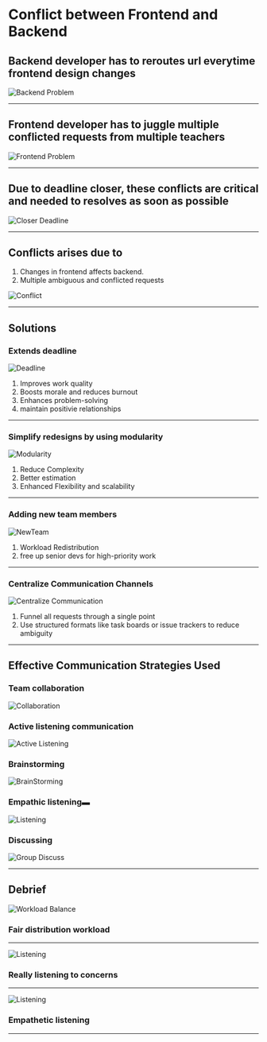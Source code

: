 # Conflict between **Frontend and Backend**

## Backend developer has to **reroutes url everytime frontend design changes**

![ Backend Problem ](FrontBackConflict.webp "backend")

---

## Frontend developer has to **juggle multiple conflicted requests from multiple teachers**

![ Frontend Problem ](2.webp "overwhelming")

---

## Due to deadline closer, these conflicts are **critical and needed to resolves as soon as possible**

![ Closer Deadline ](deadline.jfif "Deadline")

---

## Conflicts arises due to

1. Changes in frontend affects backend.
2. Multiple ambiguous and conflicted requests

![Conflict](conflict.jpg "Conflict Rises")

---

## Solutions

### Extends deadline

![ Deadline ](deadline.jfif "Deadline")

1. Improves work quality
2. Boosts morale and reduces burnout
3. Enhances problem-solving
4. maintain positivie relationships

---

### Simplify redesigns by using modularity

![ Modularity ](module.webp "Module")

1. Reduce Complexity
2. Better estimation
3. Enhanced Flexibility and scalability

---

### Adding new team members

![ NewTeam ](newTeam.jpg "Team Member Added")

1. Workload Redistribution
2. free up senior devs for high-priority work

---

### Centralize Communication Channels

![ Centralize Communication ](centralizedCommunication.webp "Centralize Communication")

1. Funnel all requests through a single point
2. Use structured formats like task boards or issue trackers to reduce ambiguity

---

## Effective Communication Strategies Used

### Team collaboration

![ Collaboration ](collaboration.png "collaboration")

### Active listening communication

![ Active Listening ](activeListening.jfif "Active Listen")

### Brainstorming

![ BrainStorming ](Brainstorming.webp "brainstorming")

### Empathic listening▬

![ Listening ](listening.jfif "Listening")

### Discussing

![ Group Discuss ](groupDiscuss.jpg "Group Discuss")

---

## Debrief

![ Workload Balance ](workloadBalance.webp "Workload Balance")

### Fair distribution workload

---

![ Listening ](listening.jfif "Listening")

### Really listening to concerns

---

![ Listening ](empList.jpg "Listening")

### Empathetic listening

---
